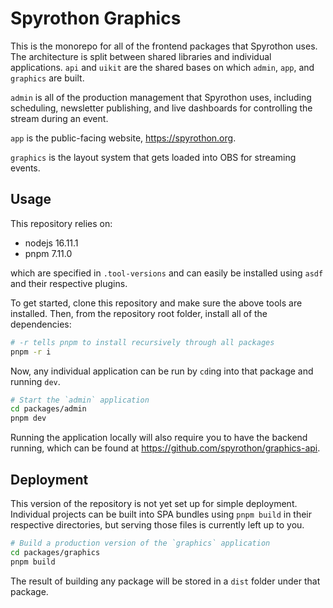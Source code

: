 # Spyrothon Graphics

This is the monorepo for all of the frontend packages that Spyrothon uses. The architecture is split
between shared libraries and individual applications. `api` and `uikit` are the shared bases on
which `admin`, `app`, and `graphics` are built.

`admin` is all of the production management that Spyrothon uses, including scheduling, newsletter
publishing, and live dashboards for controlling the stream during an event.

`app` is the public-facing website, https://spyrothon.org.

`graphics` is the layout system that gets loaded into OBS for streaming events.

## Usage

This repository relies on:

- nodejs 16.11.1
- pnpm 7.11.0

which are specified in `.tool-versions` and can easily be installed using `asdf` and their
respective plugins.

To get started, clone this repository and make sure the above tools are installed. Then, from the
repository root folder, install all of the dependencies:

```zsh
# -r tells pnpm to install recursively through all packages
pnpm -r i
```

Now, any individual application can be run by `cd`ing into that package and running `dev`.

```zsh
# Start the `admin` application
cd packages/admin
pnpm dev
```

Running the application locally will also require you to have the backend running, which can be
found at https://github.com/spyrothon/graphics-api.

## Deployment

This version of the repository is not yet set up for simple deployment. Individual projects can be
built into SPA bundles using `pnpm build` in their respective directories, but serving those files
is currently left up to you.

```zsh
# Build a production version of the `graphics` application
cd packages/graphics
pnpm build
```

The result of building any package will be stored in a `dist` folder under that package.
